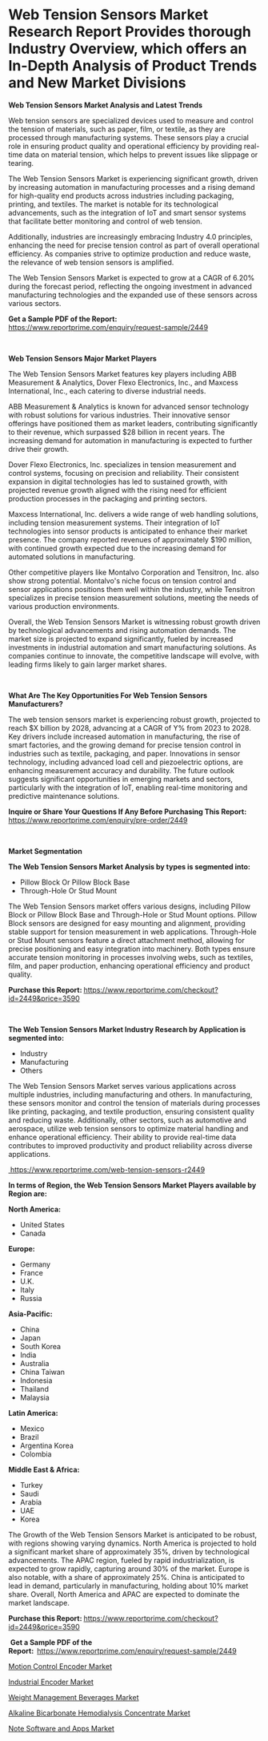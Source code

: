 <p><h1>Web Tension Sensors Market Research Report Provides thorough Industry Overview, which offers an In-Depth Analysis of Product Trends and New Market Divisions</h1></p><p><strong>Web Tension Sensors Market Analysis and Latest Trends</strong></p>
<p><p>Web tension sensors are specialized devices used to measure and control the tension of materials, such as paper, film, or textile, as they are processed through manufacturing systems. These sensors play a crucial role in ensuring product quality and operational efficiency by providing real-time data on material tension, which helps to prevent issues like slippage or tearing.</p><p>The Web Tension Sensors Market is experiencing significant growth, driven by increasing automation in manufacturing processes and a rising demand for high-quality end products across industries including packaging, printing, and textiles. The market is notable for its technological advancements, such as the integration of IoT and smart sensor systems that facilitate better monitoring and control of web tension.</p><p>Additionally, industries are increasingly embracing Industry 4.0 principles, enhancing the need for precise tension control as part of overall operational efficiency. As companies strive to optimize production and reduce waste, the relevance of web tension sensors is amplified.</p><p>The Web Tension Sensors Market is expected to grow at a CAGR of 6.20% during the forecast period, reflecting the ongoing investment in advanced manufacturing technologies and the expanded use of these sensors across various sectors.</p></p>
<p><strong>Get a Sample PDF of the Report:&nbsp;</strong> <a href="https://www.reportprime.com/enquiry/request-sample/2449">https://www.reportprime.com/enquiry/request-sample/2449</a></p>
<p>&nbsp;</p>
<p><strong>Web Tension Sensors Major Market Players</strong></p>
<p><p>The Web Tension Sensors Market features key players including ABB Measurement & Analytics, Dover Flexo Electronics, Inc., and Maxcess International, Inc., each catering to diverse industrial needs.</p><p>ABB Measurement & Analytics is known for advanced sensor technology with robust solutions for various industries. Their innovative sensor offerings have positioned them as market leaders, contributing significantly to their revenue, which surpassed $28 billion in recent years. The increasing demand for automation in manufacturing is expected to further drive their growth.</p><p>Dover Flexo Electronics, Inc. specializes in tension measurement and control systems, focusing on precision and reliability. Their consistent expansion in digital technologies has led to sustained growth, with projected revenue growth aligned with the rising need for efficient production processes in the packaging and printing sectors.</p><p>Maxcess International, Inc. delivers a wide range of web handling solutions, including tension measurement systems. Their integration of IoT technologies into sensor products is anticipated to enhance their market presence. The company reported revenues of approximately $190 million, with continued growth expected due to the increasing demand for automated solutions in manufacturing.</p><p>Other competitive players like Montalvo Corporation and Tensitron, Inc. also show strong potential. Montalvo's niche focus on tension control and sensor applications positions them well within the industry, while Tensitron specializes in precise tension measurement solutions, meeting the needs of various production environments.</p><p>Overall, the Web Tension Sensors Market is witnessing robust growth driven by technological advancements and rising automation demands. The market size is projected to expand significantly, fueled by increased investments in industrial automation and smart manufacturing solutions. As companies continue to innovate, the competitive landscape will evolve, with leading firms likely to gain larger market shares.</p></p>
<p>&nbsp;</p>
<p><strong>What Are The Key Opportunities For Web Tension Sensors Manufacturers?</strong></p>
<p><p>The web tension sensors market is experiencing robust growth, projected to reach $X billion by 2028, advancing at a CAGR of Y% from 2023 to 2028. Key drivers include increased automation in manufacturing, the rise of smart factories, and the growing demand for precise tension control in industries such as textile, packaging, and paper. Innovations in sensor technology, including advanced load cell and piezoelectric options, are enhancing measurement accuracy and durability. The future outlook suggests significant opportunities in emerging markets and sectors, particularly with the integration of IoT, enabling real-time monitoring and predictive maintenance solutions.</p></p>
<p><strong>Inquire or Share Your Questions If Any Before Purchasing This Report:</strong> <a href="https://www.reportprime.com/enquiry/pre-order/2449">https://www.reportprime.com/enquiry/pre-order/2449</a></p>
<p>&nbsp;</p>
<p><strong>Market Segmentation</strong></p>
<p><strong>The Web Tension Sensors Market Analysis by types is segmented into:</strong></p>
<p><ul><li>Pillow Block Or Pillow Block Base</li><li>Through-Hole Or Stud Mount</li></ul></p>
<p><p>The Web Tension Sensors market offers various designs, including Pillow Block or Pillow Block Base and Through-Hole or Stud Mount options. Pillow Block sensors are designed for easy mounting and alignment, providing stable support for tension measurement in web applications. Through-Hole or Stud Mount sensors feature a direct attachment method, allowing for precise positioning and easy integration into machinery. Both types ensure accurate tension monitoring in processes involving webs, such as textiles, film, and paper production, enhancing operational efficiency and product quality.</p></p>
<p><strong>Purchase this Report:&nbsp;</strong><a href="https://www.reportprime.com/checkout?id=2449&price=3590">https://www.reportprime.com/checkout?id=2449&price=3590</a></p>
<p>&nbsp;</p>
<p><strong>The Web Tension Sensors Market Industry Research by Application is segmented into:</strong></p>
<p><ul><li>Industry</li><li>Manufacturing</li><li>Others</li></ul></p>
<p><p>The Web Tension Sensors Market serves various applications across multiple industries, including manufacturing and others. In manufacturing, these sensors monitor and control the tension of materials during processes like printing, packaging, and textile production, ensuring consistent quality and reducing waste. Additionally, other sectors, such as automotive and aerospace, utilize web tension sensors to optimize material handling and enhance operational efficiency. Their ability to provide real-time data contributes to improved productivity and product reliability across diverse applications.</p></p>
<p><a href="https://www.reportprime.com/web-tension-sensors-r2449">&nbsp;https://www.reportprime.com/web-tension-sensors-r2449</a></p>
<p><strong>In terms of Region, the Web Tension Sensors Market Players available by Region are:</strong></p>
<p>
    <p> <strong> North America: </strong>
        <ul>
            <li>United States</li>
            <li>Canada</li>
        </ul>
        </p> 
    <p> <strong> Europe: </strong>
        <ul>
            <li>Germany</li>
            <li>France</li>
            <li>U.K.</li>
            <li>Italy</li>
            <li>Russia</li>
        </ul>
        </p> 
    <p> <strong> Asia-Pacific: </strong>
        <ul>
            <li>China</li>
            <li>Japan</li>
            <li>South Korea</li>
            <li>India</li>
            <li>Australia</li>
            <li>China Taiwan</li>
            <li>Indonesia</li>
            <li>Thailand</li>
            <li>Malaysia</li>
        </ul>
        </p> 
    <p> <strong> Latin America: </strong>
        <ul>
            <li>Mexico</li>
            <li>Brazil</li>
            <li>Argentina Korea</li>
            <li>Colombia</li>
        </ul>
        </p> 
    <p> <strong> Middle East & Africa: </strong>
        <ul>
            <li>Turkey</li>
            <li>Saudi</li>
            <li>Arabia</li>
            <li>UAE</li>
            <li>Korea</li>
        </ul>
    </p>
    </p>
<p><p>The Growth of the Web Tension Sensors Market is anticipated to be robust, with regions showing varying dynamics. North America is projected to hold a significant market share of approximately 35%, driven by technological advancements. The APAC region, fueled by rapid industrialization, is expected to grow rapidly, capturing around 30% of the market. Europe is also notable, with a share of approximately 25%. China is anticipated to lead in demand, particularly in manufacturing, holding about 10% market share. Overall, North America and APAC are expected to dominate the market landscape.</p></p>
<p><strong>Purchase this Report: </strong><a href="https://www.reportprime.com/checkout?id=2449&price=3590">https://www.reportprime.com/checkout?id=2449&price=3590</a></p>
<p>&nbsp;<strong>Get a Sample PDF of the Report:&nbsp;&nbsp;</strong><a href="https://www.reportprime.com/enquiry/request-sample/2449">https://www.reportprime.com/enquiry/request-sample/2449</a></p>
<p><strong></strong></p>
<p><p><a href="https://www.linkedin.com/pulse/global-motion-control-encoder-market-analysis-key-trends-v8xbf?trackingId=nKwa4LRAQEaNFbhHsloO%2BA%3D%3D">Motion Control Encoder Market</a></p><p><a href="https://www.linkedin.com/pulse/industrial-encoder-market-size-growing-cagr-12-report-covers-w7s8f?trackingId=S2GnyaQmTcub5k8JLe5yXw%3D%3D">Industrial Encoder Market</a></p><p><a href="https://www.linkedin.com/pulse/global-weight-management-beverages-market-opportunities-forecast-ohgnf?trackingId=FgsJz3quTUedPHDXjF13lw%3D%3D">Weight Management Beverages Market</a></p><p><a href="https://issuu.com/reportprime-2/docs/alkaline-bicarbonate-hemodialysis-c_8688616762c1fb">Alkaline Bicarbonate Hemodialysis Concentrate Market</a></p><p><a href="https://issuu.com/reportprime-2/docs/note-software-and-apps-market-size-_055c575156f3cf">Note Software and Apps Market</a></p></p>